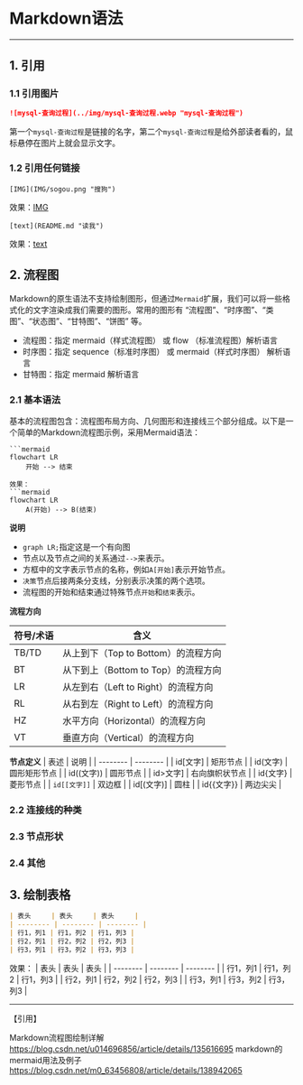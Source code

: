 # Markdown语法
---
## 1. 引用
### 1.1 引用图片
```markdown
![mysql-查询过程](../img/mysql-查询过程.webp "mysql-查询过程")
```
第一个`mysql-查询过程`是链接的名字，第二个`mysql-查询过程`是给外部读者看的，鼠标悬停在图片上就会显示文字。

### 1.2 引用任何链接
```
[IMG](IMG/sogou.png "搜狗")
```
效果：[IMG](IMG/sogou.png "搜狗")
```
[text](README.md "读我")
```
效果：[text](README.md "读我")

## 2. 流程图
Markdown的原生语法不支持绘制图形，但通过`Mermaid`扩展，我们可以将一些格式化的文字渲染成我们需要的图形。常用的图形有 “流程图”、“时序图”、“类图”、“状态图”、“甘特图”、“饼图” 等。


- 流程图：指定 mermaid（样式流程图） 或 flow （标准流程图）解析语言
- 时序图：指定 sequence（标准时序图） 或 mermaid（样式时序图） 解析语言
- 甘特图：指定 mermaid 解析语言

### 2.1 基本语法
基本的流程图包含：流程图布局方向、几何图形和连接线三个部分组成。以下是一个简单的Markdown流程图示例，采用Mermaid语法：
```
```mermaid
flowchart LR
    开始 --> 结束
```
```
效果：
```mermaid
flowchart LR
    A(开始) --> B(结束)
```

**说明**
- `graph LR;`指定这是一个有向图
- 节点以及节点之间的关系通过`-->`来表示。
- 方框中的文字表示节点的名称，例如`A[开始]`表示开始节点。
- `决策`节点后接两条分支线，分别表示决策的两个选项。
- 流程图的开始和结束通过特殊节点`开始`和`结束`表示。

**流程方向**

| 符号/术语     | 含义     | 
| -------- | -------- | 
| TB/TD | 从上到下（Top to Bottom）的流程方向 | 
| BT | 从下到上（Bottom to Top）的流程方向 | 
| LR | 从左到右（Left to Right）的流程方向 | 
| RL | 从右到左（Right to Left）的流程方向 | 
| HZ | 水平方向（Horizontal）的流程方向 | 
| VT | 垂直方向（Vertical）的流程方向 | 

**节点定义**
| 表述     | 说明     | 
| -------- | -------- |
| id[文字] | 矩形节点 |
| id(文字) | 圆形矩形节点 |
| id((文字)) | 圆形节点 |
| id>文字] | 右向旗帜状节点 |
| id{文字} | 菱形节点 |
| `id[[文字]]` | 双边框 |
| id[(文字)] | 圆柱 |
| id{{文字}} | 两边尖尖 |

### 2.2 连接线的种类

### 2.3 节点形状

### 2.4 其他

## 3. 绘制表格
```markdown
| 表头     | 表头     | 表头     |
| -------- | -------- | -------- |
| 行1，列1 | 行1，列2 | 行1，列3 |
| 行2，列1 | 行2，列2 | 行2，列3 |
| 行3，列1 | 行3，列2 | 行3，列3 |
```
效果：
| 表头     | 表头     | 表头     |
| -------- | -------- | -------- |
| 行1，列1 | 行1，列2 | 行1，列3 |
| 行2，列1 | 行2，列2 | 行2，列3 |
| 行3，列1 | 行3，列2 | 行3，列3 |

---
【引用】

Markdown流程图绘制详解 https://blog.csdn.net/u014696856/article/details/135616695
markdown的mermaid用法及例子 https://blog.csdn.net/m0_63456808/article/details/138942065